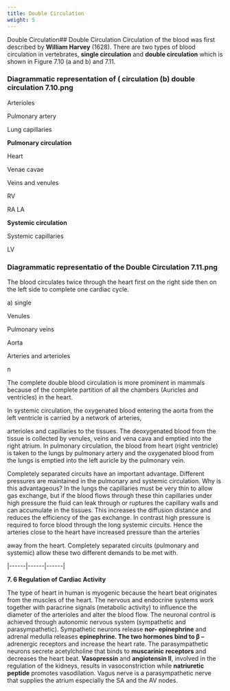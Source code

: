 ```yaml
---
title: Double Circulation
weight: 5
---
```


Double Circulation## Double Circulation
 Circulation of the blood was first described by **William Harvey** (1628). There are two types of blood circulation in vertebrates, **single circulation** and **double circulation** which is shown in Figure 7.10 (a and b) and 7.11.

### Diagrammatic representation of ( circulation (b) double circulation 7.10.png


Arterioles

Pulmonary artery

Lung capillaries

**Pulmonary circulation**

Heart

Venae cavae

Veins and venules

RV

RA LA

**Systemic circulation**

Systemic capillaries

LV

### Diagrammatic representatio of the Double Circulation 7.11.png


The blood circulates twice through the heart first on the right side then on the left side to complete one cardiac cycle.  

a) single

Venules

Pulmonary veins

Aorta

Arteries and arterioles

n

The complete double blood circulation is more prominent in mammals because of the complete partition of all the chambers (Auricles and ventricles) in the heart.

In systemic circulation, the oxygenated blood entering the aorta from the left ventricle is carried by a network of arteries,

arterioles and capillaries to the tissues. The deoxygenated blood from the tissue is collected by venules, veins and vena cava and emptied into the right atrium. In pulmonary circulation, the blood from heart (right ventricle) is taken to the lungs by pulmonary artery and the oxygenated blood from the lungs is emptied into the left auricle by the pulmonary vein.

Completely separated circuits have an important advantage. Different pressures are maintained in the pulmonary and systemic circulation. Why is this advantageous? In the lungs the capillaries must be very thin to allow gas exchange, but if the blood flows through these thin capillaries under high pressure the fluid can leak through or ruptures the capillary walls and can accumulate in the tissues. This increases the diffusion distance and reduces the efficiency of the gas exchange. In contrast high pressure is required to force blood through the long systemic circuits. Hence the arteries close to the heart have increased pressure than the arteries

away from the heart. Completely separated circuits (pulmonary and systemic) allow these two different demands to be met with.







|------|------|------|

  

**7\. 6 Regulation of Cardiac Activity**

The type of heart in human is myogenic because the heart beat originates from the muscles of the heart. The nervous and endocrine systems work together with paracrine signals (metabolic activity) to influence the diameter of the arterioles and alter the blood flow. The neuronal control is achieved through autonomic nervous system (sympathetic and parasympathetic). Sympathetic neurons release **nor- epinephrine** and adrenal medulla releases **epinephrine. The two hormones bind to β –** adrenergic receptors and increase the heart rate. The parasympathetic neurons secrete acetylcholine that binds to **muscarinic receptors** and decreases the heart beat. **Vasopressin** and **angiotensin II**, involved in the regulation of the kidneys, results in vasoconstriction while **natriuretic peptide** promotes vasodilation. Vagus nerve is a parasympathetic nerve that supplies the atrium especially the SA and the AV nodes.

